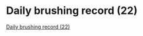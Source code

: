 # Daily brushing record (22)
[Daily brushing record (22)](https://aiwithcloud.com/2022/09/19/daily_brushing_record_22/)